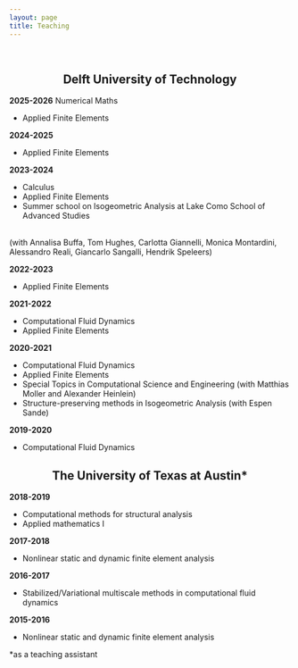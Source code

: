 ```yaml
---
layout: page
title: Teaching
---
```


<br>
<h2 class="message" align="center">Delft University of Technology</h2>


<span style="font-weight:bold">2025-2026</span>
Numerical Maths
* Applied Finite Elements

<span style="font-weight:bold">2024-2025</span>
* Applied Finite Elements

<span style="font-weight:bold">2023-2024</span>
* Calculus
* Applied Finite Elements
* Summer school on Isogeometric Analysis at Lake Como School of Advanced Studies
<br>
(with Annalisa Buffa, Tom Hughes, Carlotta Giannelli, Monica Montardini, Alessandro Reali, Giancarlo Sangalli, Hendrik Speleers)

<span style="font-weight:bold">2022-2023</span>
* Applied Finite Elements

<span style="font-weight:bold">2021-2022</span>
* Computational Fluid Dynamics
* Applied Finite Elements

<span style="font-weight:bold">2020-2021</span>
* Computational Fluid Dynamics
* Applied Finite Elements
* Special Topics in Computational Science and Engineering (with Matthias Moller and Alexander Heinlein)
* Structure-preserving methods in Isogeometric Analysis (with Espen Sande)


<span style="font-weight:bold">2019-2020</span>
* Computational Fluid Dynamics

<h2 class="message" align="center">The University of Texas at Austin<span>&#42;</span></h2>

<span style="font-weight:bold">2018-2019</span>
* Computational methods for structural analysis
* Applied mathematics I

<span style="font-weight:bold">2017-2018</span>
* Nonlinear static and dynamic finite element analysis

<span style="font-weight:bold">2016-2017</span>
* Stabilized/Variational multiscale methods in computational fluid dynamics

<span style="font-weight:bold">2015-2016</span>
* Nonlinear static and dynamic finite element analysis

<span>&#42;</span>as a teaching assistant
